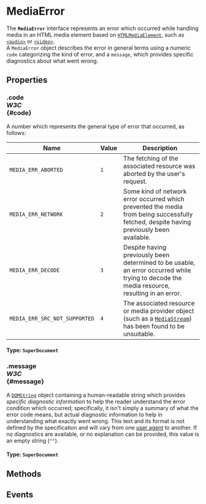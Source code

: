 # MediaError

<div class='overview'><span class="seoSummary">The <code><strong>MediaError</strong></code> interface represents an error which occurred while handling media in an HTML media element based on <a href="/en-US/docs/Web/API/HTMLMediaElement" title="The HTMLMediaElement interface adds to HTMLElement the properties and methods needed to support basic media-related capabilities that are common to audio and video."><code>HTMLMediaElement</code></a>, such as <a href="/en-US/docs/Web/HTML/Element/audio" title="The HTML <audio> element is used to embed sound content in documents. It may contain one or more audio sources, represented using the src attribute or the <source> element:&nbsp;the browser will choose the most suitable one. It can also be the destination for streamed media, using a MediaStream."><code>&lt;audio&gt;</code></a> or <a href="/en-US/docs/Web/HTML/Element/video" title="The&nbsp;HTML Video element&nbsp;(<video>) embeds a media player which supports video playback into the document.&nbsp;You can use&nbsp;<video>&nbsp;for audio content as well, but the <audio> element may provide a more appropriate user experience."><code>&lt;video&gt;</code></a>.</span></div>

<div class='overview'>A <code>MediaError</code> object describes the error in general terms using a numeric <code>code</code> categorizing the kind of error, and a <code>message</code>, which provides specific diagnostics about what went wrong.</div>

## Properties

### .code <div class="specs"><i>W3C</i></div> {#code}

A number which represents the general type of error that occurred, as follows: 
<table class="standard-table">
 <thead>
  <tr>
   <th scope="col">Name</th>
   <th scope="col">Value</th>
   <th scope="col">Description</th>
  </tr>
 </thead>
 <tbody>
  <tr>
   <td><code>MEDIA_ERR_ABORTED</code></td>
   <td><code>1</code></td>
   <td>The fetching of the associated resource was aborted by the user's request.</td>
  </tr>
  <tr>
   <td><code>MEDIA_ERR_NETWORK</code></td>
   <td><code>2</code></td>
   <td>Some kind of network error occurred which prevented the media from being successfully fetched, despite having previously been available.</td>
  </tr>
  <tr>
   <td><code>MEDIA_ERR_DECODE</code></td>
   <td><code>3</code></td>
   <td>Despite having previously been determined to be usable, an error occurred while trying to decode the media resource, resulting in an error.</td>
  </tr>
  <tr>
   <td><code>MEDIA_ERR_SRC_NOT_SUPPORTED</code></td>
   <td><code>4</code></td>
   <td>The associated resource or media provider object (such as a <a href="/en-US/docs/Web/API/MediaStream" title="The MediaStream interface represents a stream of media content. A stream consists of several tracks such as&nbsp;video or audio tracks. Each track is specified as an instance of MediaStreamTrack."><code>MediaStream</code></a>) has been found to be unsuitable.</td>
  </tr>
 </tbody>
</table>

#### **Type**: `SuperDocument`

### .message <div class="specs"><i>W3C</i></div> {#message}

A <a href="/en-US/docs/Web/API/DOMString" title="DOMString is a UTF-16 String. As JavaScript already uses such strings, DOMString is mapped directly to a String."><code>DOMString</code></a> object containing a human-readable string which provides <em>specific diagnostic information</em> to help the reader understand the error condition which occurred; specifically, it isn't simply a summary of what the error code means, but actual diagnostic information to help in understanding what exactly went wrong. This text and its format is not defined by the specification and will vary from one <a class="glossaryLink" href="/en-US/docs/Glossary/user_agent" title="user agent: A user agent is a computer program representing a person, for example, a browser in a Web context.">user agent</a> to another. If no diagnostics are available, or no explanation can be provided, this value is an empty string (<code>""</code>).

#### **Type**: `SuperDocument`

## Methods

## Events
